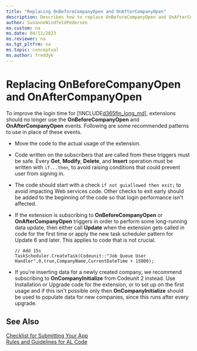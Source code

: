 ```yaml
---
title: "Replacing OnBeforeCompanyOpen and OnAfterCompanyOpen"
description: Describes how to replace OnBeforeCompanyOpen and OnAfterCompanyOpen events.
author: SusanneWindfeldPedersen
ms.custom: na
ms.date: 04/11/2023
ms.reviewer: na
ms.tgt_pltfrm: na
ms.topic: conceptual
ms.author: freddyk
---
```


# Replacing OnBeforeCompanyOpen and OnAfterCompanyOpen

To improve the login time for [!INCLUDE[d365fin_long_md](../includes/d365fin_long_md.md)], extensions should no longer use the **OnBeforeCompanyOpen** and **OnAfterCompanyOpen** events. Following are some recommended patterns to use in place of these events.

- Move the code to the actual usage of the extension.
- Code written on the subscribers that are called from these triggers must be safe. Every **Get**, **Modify**, **Delete**, and **Insert** operation must be written with `if...then`, to avoid raising conditions that could prevent user from signing in.
- The code should start with a check `if not guiallowed then exit;` to avoid impacting Web services code. Other checks to exit early should be added to the beginning of the code so that login performance isn't affected.
- If the extension is subscribing to **OnBeforeCompanyOpen** or **OnAfterCompanyOpen** triggers in order to perform some long-running data update, then either call **Update** when the extension gets called in code for the first time or apply the new task scheduler pattern for Update 6 and later. This applies to code that is not crucial.
    
    ```al
    // Add 15s
    TaskScheduler.CreateTask(Codeunit::"Job Queue User Handler",0,true,CompanyName,CurrentDateTime + 15000);
    ```

- If you're inserting data for a newly created company, we recommend subscribing to **OnCompanyInitialize** from Codeunit 2 instead. Use Installation or Upgrade code for the extension, or to set up on the first usage and if this isn't possible only then **OnCompanyInitialize** should be used to populate data for new companies, since this runs after every upgrade.

## See Also

[Checklist for Submitting Your App](../developer/devenv-checklist-submission.md)  
[Rules and Guidelines for AL Code](apptest-overview.md)  